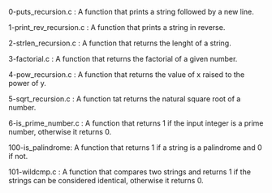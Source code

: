 0-puts_recursion.c : A function that prints a string followed by a new line.

1-print_rev_recursion.c : A function that prints a string in reverse.

2-strlen_recursion.c : A function that returns the lenght of a string.

3-factorial.c : A function that returns the factorial of a given number.

4-pow_recursion.c : A function that returns the value of x raised to the power of y.

5-sqrt_recursion.c : A function tat returns the natural square root of a number.

6-is_prime_number.c : A function that returns 1 if the input integer is a prime number, otherwise it returns 0.

100-is_palindrome: A function that returns 1 if a string is a palindrome and 0 if not.

101-wildcmp.c : A function that compares two strings and returns 1 if the strings can be considered identical, otherwise it returns 0.